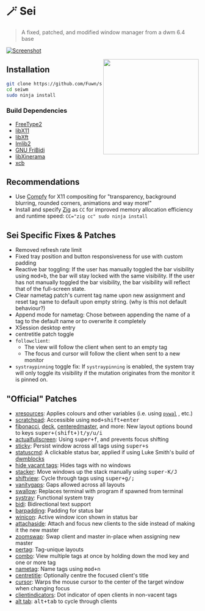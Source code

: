 # 🪄 Sei

> A fixed, patched, and modified window manager from a dwm 6.4 base

[![Screenshot](https://i.imgur.com/GEDBZ6N.png)](https://i.imgur.com/GEDBZ6N.png)

<a href="https://anilist.co/character/188173/" target="_blank"><img src="https://i.imgur.com/MVp2ULn.png" align="right" height="250vw"></a>

## Installation

```bash
git clone https://github.com/Fuwn/seiwm.git
cd seiwm
sudo ninja install
```

### Build Dependencies

- [FreeType2](https://freetype.org/)
- [libX11](https://x.org/releases/current/doc/libX11/libX11/libX11.html)
- [libXft](https://gitlab.freedesktop.org/xorg/lib/libxft)
- [Imlib2](https://docs.enlightenment.org/api/imlib2/html/index.html)
- [GNU FriBidi](https://github.com/fribidi/fribidi)
- [libXinerama](https://gitlab.freedesktop.org/xorg/lib/libxinerama)
- [xcb](https://xcb.freedesktop.org/)

## Recommendations

- Use [Compfy](https://github.com/Fuwn/compfy) for X11 compositing for
  "transparency, background blurring, rounded corners, animations and way more!"
- Install and specify [Zig](https://ziglang.org/) as `CC` for improved memory
  allocation efficiency and runtime speed: `CC="zig cc" sudo ninja install`

## Sei Specific Fixes & Patches

- Removed refresh rate limit
- Fixed tray position and button responsiveness for use with custom padding
- Reactive bar toggling: If the user has manually toggled the bar visibility
  using <kbd>mod+b</kbd>, the bar
  will stay locked with the same visibility. If the user has not manually
  toggled the bar visibility, the bar visibility will
  reflect that of the full-screen state.
- Clear nametag patch's current tag name upon new assignment and reset tag name
  to default upon empty string. (why is this not default behaviour?)
- Append mode for nametag: Chose between appending the name of a tag to the
  default name or to overwrite it completely
- XSession desktop entry
- centretitle patch toggle
- `followclient`:
  - The view will follow the client when sent to an empty tag
  - The focus and cursor will follow the client when sent to a new monitor
- `systraypinning` toggle fix: If `systraypinning` is enabled, the system tray will
  only toggle its visibility if the mutation originates from the monitor it is
  pinned on.

## "Official" Patches

- [xresources](https://dwm.suckless.org/patches/xresources/): Applies colours
  and other variables (i.e. using [`pywal`](https://github.com/dylanaraps/pywal)
  , etc.)
- [scratchpad](https://dwm.suckless.org/patches/scratchpad/): Accessible using
  <kbd>mod+shift+enter</kbd>
- [fibonacci](https://dwm.suckless.org/patches/fibonacci/),
  [deck](https://dwm.suckless.org/patches/deck/),
  [centeredmaster](https://dwm.suckless.org/patches/centeredmaster/), and more:
  New layout options bound to keys <kbd>super+(shift+)t/y/u/i</kbd>
- [actualfullscreen](https://dwm.suckless.org/patches/actualfullscreen/): Using
  <kbd>super+f</kbd>, and prevents focus shifting
- [sticky](https://dwm.suckless.org/patches/sticky/): Persist window across all
  tags using <kbd>super+s</kbd>
- [statuscmd](https://dwm.suckless.org/patches/statuscmd/): A clickable status
  bar, applied if using Luke Smith's build of [dwmblocks](https://github.com/lukesmithxyz/dwmblocks)
- [hide vacant tags](https://dwm.suckless.org/patches/hide_vacant_tags/): Hides
  tags with no windows
- [stacker](https://dwm.suckless.org/patches/stacker/): Move windows up the
  stack manually using <kbd>super-K/J</kbd>
- [shiftview](https://dwm.suckless.org/patches/nextprev/): Cycle through tags
  using <kbd>super+g/;</kbd>
- [vanitygaps](https://dwm.suckless.org/patches/vanitygaps/): Gaps allowed
  across all layouts
- [swallow](https://dwm.suckless.org/patches/swallow/): Replaces terminal with
  program if spawned from terminal
- [systray](https://dwm.suckless.org/patches/systray/): Functional system tray
- [bidi](https://dwm.suckless.org/patches/bidi/): Bidirectional text support
- [barpadding](https://dwm.suckless.org/patches/barpadding/): Padding for status
  bar
- [winicon](https://dwm.suckless.org/patches/winicon/): Active window icon shown
  in status bar
- [attachaside](https://dwm.suckless.org/patches/attachaside/): Attach and focus
  new clients to the side instead of making it the new master
- [zoomswap](https://dwm.suckless.org/patches/zoomswap/): Swap client and master
  in-place when assigning new master
- [pertag](https://dwm.suckless.org/patches/pertag/): Tag-unique layouts
- [combo](https://dwm.suckless.org/patches/combo/): View multiple tags at once by
  holding down the mod key and one or more tag
- [nametag](https://dwm.suckless.org/patches/nametag/): Name tags using <kbd>mod+n</kbd>
- [centretitle](https://dwm.suckless.org/patches/centretitle/): Optionally
  centre the focused client's title
- [cursor](https://dwm.suckless.org/patches/cursorwarp/): Warps the mouse cursor
  to the center of the target window when changing focus
- [clientindicators](https://dwm.suckless.org/patches/clientindicators/): Dot indicator of open clients in non-vacent tags
- [alt tab](https://dwm.suckless.org/patches/alt-tab/): <kbd>alt+tab</kbd> to cycle through clients
